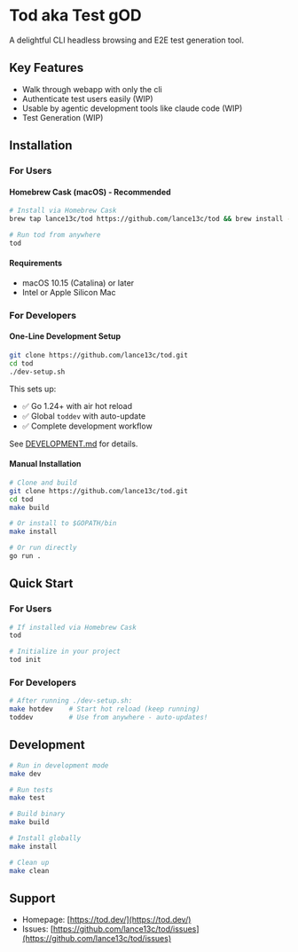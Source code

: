 # Tod aka Test gOD

A delightful CLI headless browsing and E2E test generation tool.

## Key Features

* Walk through webapp with only the cli
* Authenticate test users easily (WIP)
* Usable by agentic development tools like claude code (WIP)
* Test Generation (WIP)

## Installation

### For Users

#### Homebrew Cask (macOS) - Recommended

```bash
# Install via Homebrew Cask
brew tap lance13c/tod https://github.com/lance13c/tod && brew install --cask tod

# Run tod from anywhere
tod
```

#### Requirements

- macOS 10.15 (Catalina) or later
- Intel or Apple Silicon Mac

### For Developers

#### One-Line Development Setup

```bash
git clone https://github.com/lance13c/tod.git
cd tod
./dev-setup.sh
```

This sets up:
- ✅ Go 1.24+ with air hot reload
- ✅ Global `toddev` with auto-update  
- ✅ Complete development workflow

See [DEVELOPMENT.md](./DEVELOPMENT.md) for details.

#### Manual Installation

```bash
# Clone and build
git clone https://github.com/lance13c/tod.git
cd tod
make build

# Or install to $GOPATH/bin
make install

# Or run directly
go run .
```

## Quick Start

### For Users
```bash
# If installed via Homebrew Cask
tod

# Initialize in your project
tod init
```

### For Developers
```bash
# After running ./dev-setup.sh:
make hotdev    # Start hot reload (keep running)
toddev         # Use from anywhere - auto-updates!
```

## Development

```bash
# Run in development mode
make dev

# Run tests
make test

# Build binary
make build

# Install globally
make install

# Clean up
make clean
```

## Support

- Homepage: [https://tod.dev/](https://tod.dev/)
- Issues: [https://github.com/lance13c/tod/issues](https://github.com/lance13c/tod/issues)
